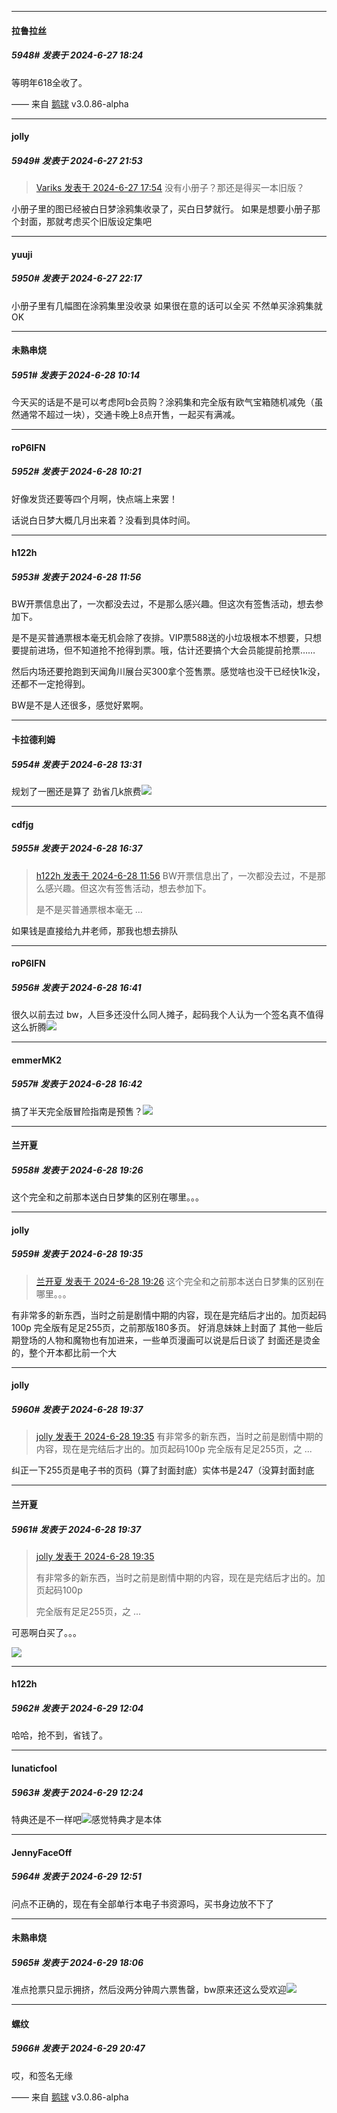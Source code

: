 ﻿
*****

####  拉鲁拉丝  
##### 5948#       发表于 2024-6-27 18:24

等明年618全收了。

—— 来自 [鹅球](https://www.pgyer.com/xfPejhuq) v3.0.86-alpha


*****

####  jolly  
##### 5949#       发表于 2024-6-27 21:53

<blockquote><a href="httphttps://bbs.saraba1st.com/2b/forum.php?mod=redirect&amp;goto=findpost&amp;pid=65402568&amp;ptid=1025007" target="_blank">Variks 发表于 2024-6-27 17:54</a>
没有小册子？那还是得买一本旧版？</blockquote>
小册子里的图已经被白日梦涂鸦集收录了，买白日梦就行。
如果是想要小册子那个封面，那就考虑买个旧版设定集吧


*****

####  yuuji  
##### 5950#       发表于 2024-6-27 22:17

小册子里有几幅图在涂鸦集里没收录 如果很在意的话可以全买 不然单买涂鸦集就OK


*****

####  未熟串烧  
##### 5951#       发表于 2024-6-28 10:14

今天买的话是不是可以考虑阿b会员购？涂鸦集和完全版有欧气宝箱随机减免（虽然通常不超过一块），交通卡晚上8点开售，一起买有满减。


*****

####  roP6lFN  
##### 5952#       发表于 2024-6-28 10:21

好像发货还要等四个月啊，快点端上来罢！

话说白日梦大概几月出来着？没看到具体时间。


*****

####  h122h  
##### 5953#       发表于 2024-6-28 11:56

BW开票信息出了，一次都没去过，不是那么感兴趣。但这次有签售活动，想去参加下。

是不是买普通票根本毫无机会除了夜排。VIP票588送的小垃圾根本不想要，只想要提前进场，但不知道抢不抢得到票。哦，估计还要搞个大会员能提前抢票……

然后内场还要抢跑到天闻角川展台买300拿个签售票。感觉啥也没干已经快1k没，还都不一定抢得到。

BW是不是人还很多，感觉好累啊。


*****

####  卡拉德利姆  
##### 5954#       发表于 2024-6-28 13:31

规划了一圈还是算了 劲省几k旅费<img src="https://static.saraba1st.com/image/smiley/face2017/066.png" referrerpolicy="no-referrer">


*****

####  cdfjg  
##### 5955#       发表于 2024-6-28 16:37

<blockquote><a href="httphttps://bbs.saraba1st.com/2b/forum.php?mod=redirect&amp;goto=findpost&amp;pid=65410445&amp;ptid=1025007" target="_blank">h122h 发表于 2024-6-28 11:56</a>
BW开票信息出了，一次都没去过，不是那么感兴趣。但这次有签售活动，想去参加下。

是不是买普通票根本毫无 ...</blockquote>
如果钱是直接给九井老师，那我也想去排队


*****

####  roP6lFN  
##### 5956#       发表于 2024-6-28 16:41

很久以前去过 bw，人巨多还没什么同人摊子，起码我个人认为一个签名真不值得这么折腾<img src="https://static.saraba1st.com/image/smiley/face2017/013.png" referrerpolicy="no-referrer">

*****

####  emmerMK2  
##### 5957#       发表于 2024-6-28 16:42

搞了半天完全版冒险指南是预售？<img src="https://static.saraba1st.com/image/smiley/face2017/152.png" referrerpolicy="no-referrer">


*****

####  兰开夏  
##### 5958#       发表于 2024-6-28 19:26

这个完全和之前那本送白日梦集的区别在哪里。。。


*****

####  jolly  
##### 5959#       发表于 2024-6-28 19:35

<blockquote><a href="httphttps://bbs.saraba1st.com/2b/forum.php?mod=redirect&amp;goto=findpost&amp;pid=65414723&amp;ptid=1025007" target="_blank">兰开夏 发表于 2024-6-28 19:26</a>
这个完全和之前那本送白日梦集的区别在哪里。。。</blockquote>
有非常多的新东西，当时之前是剧情中期的内容，现在是完结后才出的。加页起码100p
完全版有足足255页，之前那版180多页。
好消息妹妹上封面了
其他一些后期登场的人物和魔物也有加进来，一些单页漫画可以说是后日谈了
封面还是烫金的，整个开本都比前一个大

*****

####  jolly  
##### 5960#       发表于 2024-6-28 19:37

<blockquote><a href="httphttps://bbs.saraba1st.com/2b/forum.php?mod=redirect&amp;goto=findpost&amp;pid=65414830&amp;ptid=1025007" target="_blank">jolly 发表于 2024-6-28 19:35</a>
有非常多的新东西，当时之前是剧情中期的内容，现在是完结后才出的。加页起码100p
完全版有足足255页，之 ...</blockquote>
纠正一下255页是电子书的页码（算了封面封底）实体书是247（没算封面封底


*****

####  兰开夏  
##### 5961#       发表于 2024-6-28 19:37

<blockquote><a href="httphttps://bbs.saraba1st.com/2b/forum.php?mod=redirect&amp;goto=findpost&amp;pid=65414830&amp;ptid=1025007" target="_blank">jolly 发表于 2024-6-28 19:35</a>

有非常多的新东西，当时之前是剧情中期的内容，现在是完结后才出的。加页起码100p

完全版有足足255页，之 ...</blockquote>
可恶啊白买了。。。

<img src="https://static.saraba1st.com/image/smiley/face2017/132.png" referrerpolicy="no-referrer">


*****

####  h122h  
##### 5962#       发表于 2024-6-29 12:04

哈哈，抢不到，省钱了。


*****

####  lunaticfool  
##### 5963#       发表于 2024-6-29 12:24

特典还是不一样吧<img src="https://static.saraba1st.com/image/smiley/face2017/068.png" referrerpolicy="no-referrer">感觉特典才是本体


*****

####  JennyFaceOff  
##### 5964#       发表于 2024-6-29 12:51

问点不正确的，现在有全部单行本电子书资源吗，买书身边放不下了


*****

####  未熟串烧  
##### 5965#       发表于 2024-6-29 18:06

准点抢票只显示拥挤，然后没两分钟周六票售罄，bw原来还这么受欢迎<img src="https://static.saraba1st.com/image/smiley/face2017/068.png" referrerpolicy="no-referrer">


*****

####  螺纹  
##### 5966#       发表于 2024-6-29 20:47

哎，和签名无缘

—— 来自 [鹅球](https://www.pgyer.com/xfPejhuq) v3.0.86-alpha

